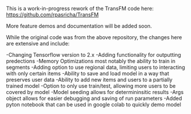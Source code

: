 This is a work-in-progress rework of the TransFM code here: https://github.com/rpasricha/TransFM

More feature demos and documentation will be added soon.

While the original code was from the above repository, the changes here are extensive and include:

-Changing Tensorflow version to 2.x
-Adding functionality for outputting predections
-Memory Optimizations most notably the ability to train in segments
-Adding option to use regional data, limiting users to interacting with only certain items
-Ability to save and load model in a way that preserves user data
-Ability to add new items and users to a partially trained model 
-Option to only use train/test, allowing more users to be covered by model
-Model seeding allows for determininsitic results
-Args object allows for easier debugging and saving of run parameters 
-Added pyton notebook that can be used in google colab to quickly demo model